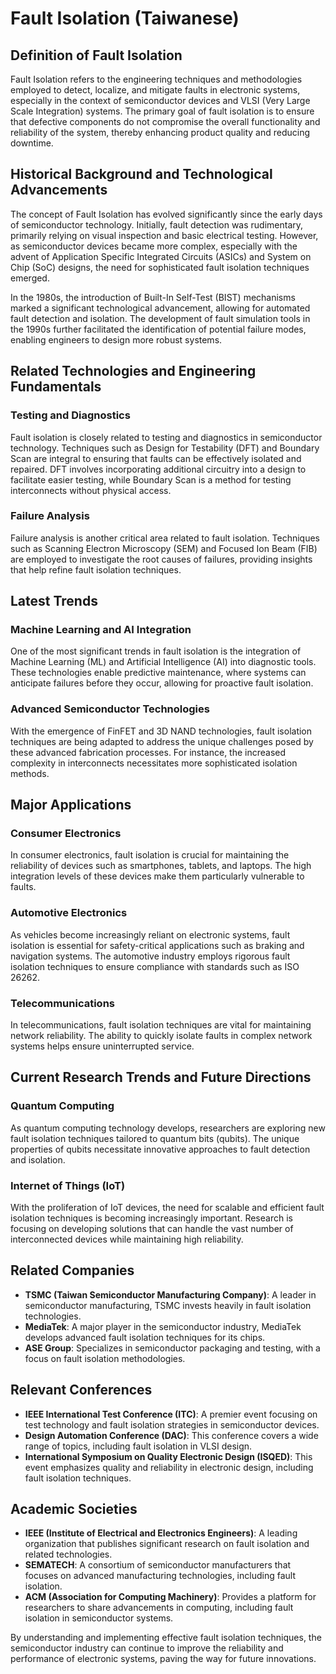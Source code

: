 # Fault Isolation (Taiwanese)

## Definition of Fault Isolation

Fault Isolation refers to the engineering techniques and methodologies employed to detect, localize, and mitigate faults in electronic systems, especially in the context of semiconductor devices and VLSI (Very Large Scale Integration) systems. The primary goal of fault isolation is to ensure that defective components do not compromise the overall functionality and reliability of the system, thereby enhancing product quality and reducing downtime.

## Historical Background and Technological Advancements

The concept of Fault Isolation has evolved significantly since the early days of semiconductor technology. Initially, fault detection was rudimentary, primarily relying on visual inspection and basic electrical testing. However, as semiconductor devices became more complex, especially with the advent of Application Specific Integrated Circuits (ASICs) and System on Chip (SoC) designs, the need for sophisticated fault isolation techniques emerged.

In the 1980s, the introduction of Built-In Self-Test (BIST) mechanisms marked a significant technological advancement, allowing for automated fault detection and isolation. The development of fault simulation tools in the 1990s further facilitated the identification of potential failure modes, enabling engineers to design more robust systems.

## Related Technologies and Engineering Fundamentals

### Testing and Diagnostics

Fault isolation is closely related to testing and diagnostics in semiconductor technology. Techniques such as Design for Testability (DFT) and Boundary Scan are integral to ensuring that faults can be effectively isolated and repaired. DFT involves incorporating additional circuitry into a design to facilitate easier testing, while Boundary Scan is a method for testing interconnects without physical access.

### Failure Analysis

Failure analysis is another critical area related to fault isolation. Techniques such as Scanning Electron Microscopy (SEM) and Focused Ion Beam (FIB) are employed to investigate the root causes of failures, providing insights that help refine fault isolation techniques.

## Latest Trends

### Machine Learning and AI Integration

One of the most significant trends in fault isolation is the integration of Machine Learning (ML) and Artificial Intelligence (AI) into diagnostic tools. These technologies enable predictive maintenance, where systems can anticipate failures before they occur, allowing for proactive fault isolation.

### Advanced Semiconductor Technologies

With the emergence of FinFET and 3D NAND technologies, fault isolation techniques are being adapted to address the unique challenges posed by these advanced fabrication processes. For instance, the increased complexity in interconnects necessitates more sophisticated isolation methods.

## Major Applications

### Consumer Electronics

In consumer electronics, fault isolation is crucial for maintaining the reliability of devices such as smartphones, tablets, and laptops. The high integration levels of these devices make them particularly vulnerable to faults.

### Automotive Electronics

As vehicles become increasingly reliant on electronic systems, fault isolation is essential for safety-critical applications such as braking and navigation systems. The automotive industry employs rigorous fault isolation techniques to ensure compliance with standards such as ISO 26262.

### Telecommunications

In telecommunications, fault isolation techniques are vital for maintaining network reliability. The ability to quickly isolate faults in complex network systems helps ensure uninterrupted service.

## Current Research Trends and Future Directions

### Quantum Computing

As quantum computing technology develops, researchers are exploring new fault isolation techniques tailored to quantum bits (qubits). The unique properties of qubits necessitate innovative approaches to fault detection and isolation.

### Internet of Things (IoT)

With the proliferation of IoT devices, the need for scalable and efficient fault isolation techniques is becoming increasingly important. Research is focusing on developing solutions that can handle the vast number of interconnected devices while maintaining high reliability.

## Related Companies

- **TSMC (Taiwan Semiconductor Manufacturing Company)**: A leader in semiconductor manufacturing, TSMC invests heavily in fault isolation technologies.
- **MediaTek**: A major player in the semiconductor industry, MediaTek develops advanced fault isolation techniques for its chips.
- **ASE Group**: Specializes in semiconductor packaging and testing, with a focus on fault isolation methodologies.

## Relevant Conferences

- **IEEE International Test Conference (ITC)**: A premier event focusing on test technology and fault isolation strategies in semiconductor devices.
- **Design Automation Conference (DAC)**: This conference covers a wide range of topics, including fault isolation in VLSI design.
- **International Symposium on Quality Electronic Design (ISQED)**: This event emphasizes quality and reliability in electronic design, including fault isolation techniques.

## Academic Societies

- **IEEE (Institute of Electrical and Electronics Engineers)**: A leading organization that publishes significant research on fault isolation and related technologies.
- **SEMATECH**: A consortium of semiconductor manufacturers that focuses on advanced manufacturing technologies, including fault isolation.
- **ACM (Association for Computing Machinery)**: Provides a platform for researchers to share advancements in computing, including fault isolation in semiconductor systems. 

By understanding and implementing effective fault isolation techniques, the semiconductor industry can continue to improve the reliability and performance of electronic systems, paving the way for future innovations.